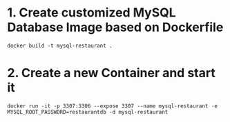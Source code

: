 # 1. Create customized MySQL Database Image based on Dockerfile
```
docker build -t mysql-restaurant .

```
# 2. Create a new Container and start it

```
docker run -it -p 3307:3306 --expose 3307 --name mysql-restaurant -e MYSQL_ROOT_PASSWORD=restaurantdb -d mysql-restaurant
```
